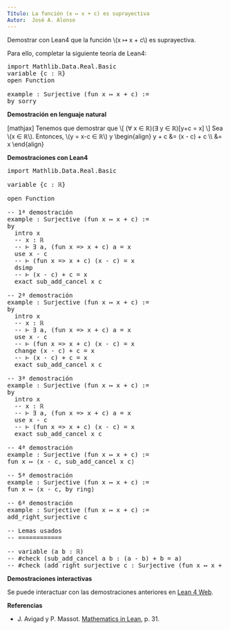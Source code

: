 ```yaml
---
Título: La función (x ↦ x + c) es suprayectiva
Autor:  José A. Alonso
---
```


Demostrar con Lean4 que la función \\(x ↦ x + c\\) es suprayectiva.

Para ello, completar la siguiente teoría de Lean4:

<pre lang="lean">
import Mathlib.Data.Real.Basic
variable {c : ℝ}
open Function

example : Surjective (fun x ↦ x + c) :=
by sorry
</pre>
<!--more-->

<b>Demostración en lenguaje natural</b>

[mathjax]
Tenemos que demostrar que
\\[ (∀ x ∈ ℝ)(∃ y ∈ ℝ)[y+c = x] \\]
Sea \\(x ∈ ℝ\\). Entonces, \\(y = x-c ∈ ℝ\\) y
\\begin{align}
   y + c &= (x - c) + c \\\\
         &= x
\\end{align}

<b>Demostraciones con Lean4</b>

<pre lang="lean">
import Mathlib.Data.Real.Basic

variable {c : ℝ}

open Function

-- 1ª demostración
example : Surjective (fun x ↦ x + c) :=
by
  intro x
  -- x : ℝ
  -- ⊢ ∃ a, (fun x => x + c) a = x
  use x - c
  -- ⊢ (fun x => x + c) (x - c) = x
  dsimp
  -- ⊢ (x - c) + c = x
  exact sub_add_cancel x c

-- 2ª demostración
example : Surjective (fun x ↦ x + c) :=
by
  intro x
  -- x : ℝ
  -- ⊢ ∃ a, (fun x => x + c) a = x
  use x - c
  -- ⊢ (fun x => x + c) (x - c) = x
  change (x - c) + c = x
  -- ⊢ (x - c) + c = x
  exact sub_add_cancel x c

-- 3ª demostración
example : Surjective (fun x ↦ x + c) :=
by
  intro x
  -- x : ℝ
  -- ⊢ ∃ a, (fun x => x + c) a = x
  use x - c
  -- ⊢ (fun x => x + c) (x - c) = x
  exact sub_add_cancel x c

-- 4ª demostración
example : Surjective (fun x ↦ x + c) :=
fun x ↦ ⟨x - c, sub_add_cancel x c⟩

-- 5ª demostración
example : Surjective (fun x ↦ x + c) :=
fun x ↦ ⟨x - c, by ring⟩

-- 6ª demostración
example : Surjective (fun x ↦ x + c) :=
add_right_surjective c

-- Lemas usados
-- ============

-- variable (a b : ℝ)
-- #check (sub_add_cancel a b : (a - b) + b = a)
-- #check (add_right_surjective c : Surjective (fun x ↦ x + c))
</pre>

<b>Demostraciones interactivas</b>

Se puede interactuar con las demostraciones anteriores en <a href="https://live.lean-lang.org/#url=https://raw.githubusercontent.com/jaalonso/Calculemus2/main/src/Suma_constante_es_suprayectiva.lean" rel="noopener noreferrer" target="_blank">Lean 4 Web</a>.

<b>Referencias</b>

<ul>
<li> J. Avigad y P. Massot. <a href="https://bit.ly/3U4UjBk">Mathematics in Lean</a>, p. 31.</li>
</ul>
